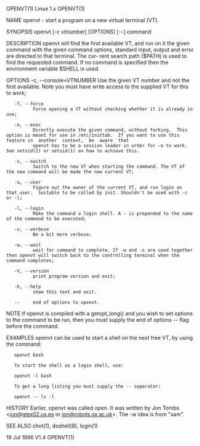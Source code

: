OPENVT(1)                                                                               Linux 1.x                                                                               OPENVT(1)

NAME
       openvt - start a program on a new virtual terminal (VT).

SYNOPSIS
       openvt [-c vtnumber] [OPTIONS] [--] command

DESCRIPTION
       openvt  will find the first available VT, and run on it the given command with the given command options, standard input, output and error are directed to that terminal. The cur‐
       rent search path ($PATH) is used to find the requested command. If no command is specified then the environment variable $SHELL is used.

   OPTIONS
       -c, --console=VTNUMBER
              Use the given VT number and not the first available. Note you must have write access to the supplied VT for this to work;

       -f, --force
              Force opening a VT without checking whether it is already in use;

       -e, --exec
              Directly execute the given command, without forking.  This option is meant for use in /etc/inittab.  If you want to use this feature in  another  context,  be  aware  that
              openvt has to be a session leader in order for -e to work.  See setsid(2) or setsid(1) on how to achieve this.

       -s, --switch
              Switch to the new VT when starting the command. The VT of the new command will be made the new current VT;

       -u, --user
              Figure out the owner of the current VT, and run login as that user.  Suitable to be called by init. Shouldn't be used with -c or -l;

       -l, --login
              Make the command a login shell. A - is prepended to the name of the command to be executed;

       -v, --verbose
              Be a bit more verbose;

       -w, --wait
              wait for command to complete. If -w and -s are used together then openvt will switch back to the controlling terminal when the command completes;

       -V, --version
              print program version and exit;

       -h, --help
              show this text and exit.

       --     end of options to openvt.

NOTE
       If openvt is compiled with a getopt_long() and you wish to set options to the command to be run, then you must supply the end of options -- flag before the command.

EXAMPLES
       openvt can be used to start a shell on the next free VT, by using the command:

       openvt bash

       To start the shell as a login shell, use:

       openvt -l bash

       To get a long listing you must supply the -- separator:

       openvt -- ls -l

HISTORY
       Earlier, openvt was called open.  It was written by Jon Tombs <jon@gtex02.us.es or jon@robots.ox.ac.uk>.  The -w idea is from "sam".

SEE ALSO
       chvt(1), doshell(8), login(1)

19 Jul 1996                                                                                V1.4                                                                                 OPENVT(1)
